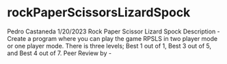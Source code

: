 # rockPaperScissorsLizardSpock

Pedro Castaneda
1/20/2023
Rock Paper Scissor Lizard Spock
Description - Create a program where you can play the game RPSLS in two player mode or one player mode.
There is three levels; Best 1 out of 1, Best 3 out of 5, and Best 4 out of 7.
Peer Review by - 
